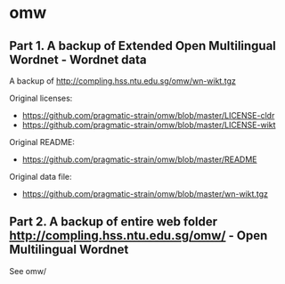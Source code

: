 # omw

## Part 1. A backup of Extended Open Multilingual Wordnet - Wordnet data

A backup of http://compling.hss.ntu.edu.sg/omw/wn-wikt.tgz

Original licenses:
 * https://github.com/pragmatic-strain/omw/blob/master/LICENSE-cldr
 * https://github.com/pragmatic-strain/omw/blob/master/LICENSE-wikt
 
Original README:
 * https://github.com/pragmatic-strain/omw/blob/master/README
 
Original data file:
 * https://github.com/pragmatic-strain/omw/blob/master/wn-wikt.tgz

## Part 2. A backup of entire web folder http://compling.hss.ntu.edu.sg/omw/ - Open Multilingual Wordnet

See omw/
